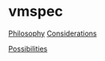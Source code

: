 # vmspec

[Philosophy](PHILOSOPHY.md)
[
Considerations](CONSIDERATIONS.md)

[Possibilities](POSSIBILITIES.md)
